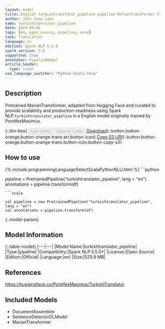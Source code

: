 ```yaml
---
layout: model
title: English turkishtranslator_pipeline pipeline MarianTransformer from PontifexMaximus
author: John Snow Labs
name: turkishtranslator_pipeline
date: 2024-09-05
tags: [en, open_source, pipeline, onnx]
task: Translation
language: en
edition: Spark NLP 5.5.0
spark_version: 3.0
supported: true
annotator: PipelineModel
article_header:
  type: cover
use_language_switcher: "Python-Scala-Java"
---
```


## Description

Pretrained MarianTransformer, adapted from Hugging Face and curated to provide scalability and production-readiness using Spark NLP.`turkishtranslator_pipeline` is a English model originally trained by PontifexMaximus.

{:.btn-box}
<button class="button button-orange" disabled>Live Demo</button>
<button class="button button-orange" disabled>Open in Colab</button>
[Download](https://s3.amazonaws.com/auxdata.johnsnowlabs.com/public/models/turkishtranslator_pipeline_en_5.5.0_3.0_1725544747203.zip){:.button.button-orange.button-orange-trans.arr.button-icon}
[Copy S3 URI](s3://auxdata.johnsnowlabs.com/public/models/turkishtranslator_pipeline_en_5.5.0_3.0_1725544747203.zip){:.button.button-orange.button-orange-trans.button-icon.button-copy-s3}

## How to use



<div class="tabs-box" markdown="1">
{% include programmingLanguageSelectScalaPythonNLU.html %}
```python

pipeline = PretrainedPipeline("turkishtranslator_pipeline", lang = "en")
annotations =  pipeline.transform(df)   

```
```scala

val pipeline = new PretrainedPipeline("turkishtranslator_pipeline", lang = "en")
val annotations = pipeline.transform(df)

```
</div>

{:.model-param}
## Model Information

{:.table-model}
|---|---|
|Model Name:|turkishtranslator_pipeline|
|Type:|pipeline|
|Compatibility:|Spark NLP 5.5.0+|
|License:|Open Source|
|Edition:|Official|
|Language:|en|
|Size:|525.9 MB|

## References

https://huggingface.co/PontifexMaximus/TurkishTranslator

## Included Models

- DocumentAssembler
- SentenceDetectorDLModel
- MarianTransformer